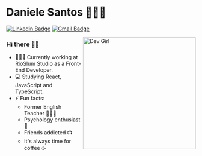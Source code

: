 # Daniele Santos 👩🏻‍💻
[![Linkedin Badge](https://img.shields.io/badge/-LinkedIn-blue?style=flat-square&logo=Linkedin&logoColor=white&link=https://www.linkedin.com/in/alexandre-monteiro-9a03371a5/)](https://www.linkedin.com/in/danielejsantos/)
[![Gmail Badge](https://img.shields.io/badge/-Gmail-c14438?style=flat-square&logo=Gmail&logoColor=white&link=mailto:danijovina@gmail.com)](mailto:danijovina@gmail.com)

 <img align="right" width="300" height="300" src="https://www.adaptivitypro.com/wp-content/themes/apro/assets/img/girlGraphic.png?v=23" alt="Dev Girl" />

### Hi there 👋🏻

- 👩🏻‍💻 Currently working at RioSlum Studio as a Front-End Developer.
- 💻 Studying React, JavaScript and TypeScript.
- ⚡ Fun facts:
  - Former English Teacher 👩🏻‍🏫
  - Psychology enthusiast 🧠
  - Friends addicted 📺
  - It's always time for coffee ☕
